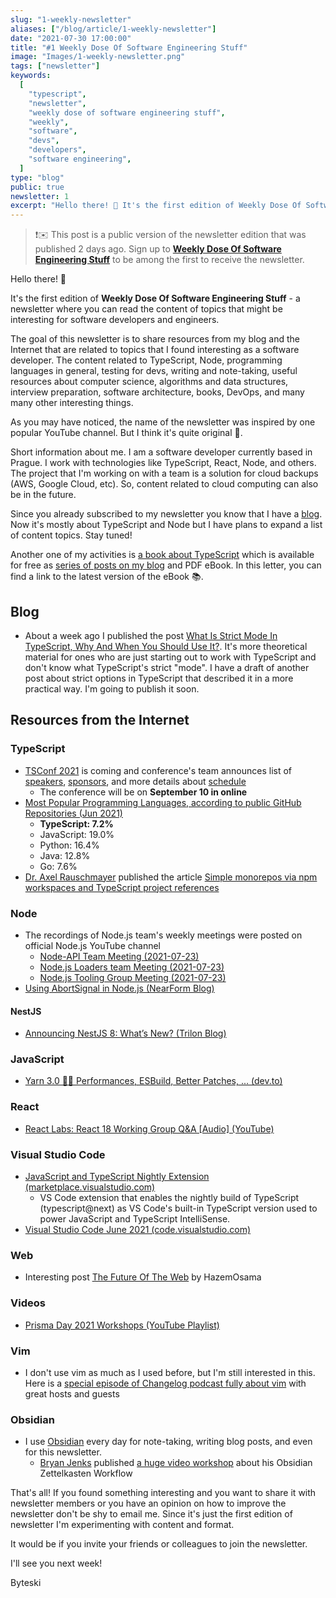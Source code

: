 ```yaml
---
slug: "1-weekly-newsletter"
aliases: ["/blog/article/1-weekly-newsletter"]
date: "2021-07-30 17:00:00"
title: "#1 Weekly Dose Of Software Engineering Stuff"
image: "Images/1-weekly-newsletter.png"
tags: ["newsletter"]
keywords:
  [
    "typescript",
    "newsletter",
    "weekly dose of software engineering stuff",
    "weekly",
    "software",
    "devs",
    "developers",
    "software engineering",
  ]
type: "blog"
public: true
newsletter: 1
excerpt: "Hello there! 👋 It's the first edition of Weekly Dose Of Software Engineering Stuff - a newsletter where you can read the content of topics that might be interesting for software developers and engineers."
---
```


> ❗️✉️ This post is a public version of the newsletter edition that was published 2 days ago. Sign up to [**Weekly Dose Of Software Engineering Stuff**](https://byte.ski/newsletter) to be among the first to receive the newsletter.


Hello there! 👋

It's the first edition of **Weekly Dose Of Software Engineering Stuff** - a newsletter where you can read the content of topics that might be interesting for software developers and engineers.

The goal of this newsletter is to share resources from my blog and the Internet that are related to topics that I found interesting as a software developer. The content related to TypeScript, Node, programming languages in general, testing for devs, writing and note-taking, useful resources about computer science, algorithms and data structures, interview preparation, software architecture, books, DevOps, and many many other interesting things.

As you may have noticed, the name of the newsletter was inspired by one popular YouTube channel. But I think it's quite original 🙂.

Short information about me. I am a software developer currently based in Prague. I work with technologies like TypeScript, React, Node, and others. The project that I'm working on with a team is a solution for cloud backups (AWS, Google Cloud, etc). So, content related to cloud computing can also be in the future.

Since you already subscribed to my newsletter you know that I have a [blog](https://byte.ski). Now it's mostly about TypeScript and Node but I have plans to expand a list of content topics. Stay tuned!

Another one of my activities is [a book about TypeScript](https://byte.ski/typescript-book) which is available for free as [series of posts on my blog](https://byte.ski/tags/typescriptbook) and PDF eBook. In this letter, you can find a link to the latest version of the eBook 📚.

## Blog

- About a week ago I published the post [What Is Strict Mode In TypeScript, Why And When You Should Use It?](https://byte.ski/blog/article/what-is-strict-mode-in-typescript-and-why-and-when-you-should-use-it). It's more theoretical material for ones who are just starting out to work with TypeScript and don't know what TypeScript's strict "mode". I have a draft of another post about strict options in TypeScript that described it in a more practical way. I'm going to publish it soon.

## Resources from the Internet

### TypeScript

- [TSConf 2021](https://tsconf.io) is coming and conference's team announces list of [speakers](https://tsconf.io/speakers), [sponsors](https://tsconf.io/sponsors), and more details about [schedule](https://tsconf.io/schedule)
  - The conference will be on **September 10 in online**
- [Most Popular Programming Languages, according to public GitHub Repositories (Jun 2021)](https://www.reddit.com/r/dataisbeautiful/comments/om66b5/oc_most_popular_programming_languages_according/)
  - **TypeScript: 7.2%**
  - JavaScript: 19.0%
  - Python: 16.4%
  - Java: 12.8%
  - Go: 7.6%
- [Dr. Axel Rauschmayer](https://twitter.com/rauschma) published the article [Simple monorepos via npm workspaces and TypeScript project references](https://2ality.com/2021/07/simple-monorepos.html)

### Node

- The recordings of Node.js team's weekly meetings were posted on official Node.js YouTube channel
  - [Node-API Team Meeting (2021-07-23)](https://www.youtube.com/watch?v=4ngcDx346II)
  - [Node.js Loaders team Meeting (2021-07-23)](https://www.youtube.com/watch?v=YOTlQHjtff0)
  - [Node.js Tooling Group Meeting (2021-07-23)](https://www.youtube.com/watch?v=jhi79fPZINY)
- [Using AbortSignal in Node.js (NearForm Blog)](https://www.nearform.com/blog/using-abortsignal-in-node-js/?utm_source=ESnextNews.com&utm_medium=Weekly+Newsletter&utm_campaign=2021-07-27)

#### NestJS

- [Announcing NestJS 8: What’s New? (Trilon Blog)](https://trilon.io/blog/announcing-nestjs-8-whats-new)

### JavaScript

- [Yarn 3.0 🚀🤖 Performances, ESBuild, Better Patches, ... (dev.to)](https://dev.to/arcanis/yarn-3-0-performances-esbuild-better-patches-e07)

### React

- [React Labs: React 18 Working Group Q&A [Audio] (YouTube)](https://www.youtube.com/watch?v=F4YjkMqTgao)

### Visual Studio Code

- [JavaScript and TypeScript Nightly Extension (marketplace.visualstudio.com)](https://marketplace.visualstudio.com/items?itemName=ms-vscode.vscode-typescript-next)
  - VS Code extension that enables the nightly build of TypeScript (typescript@next) as VS Code's built-in TypeScript version used to power JavaScript and TypeScript IntelliSense.
- [Visual Studio Code June 2021 (code.visualstudio.com)](https://code.visualstudio.com/updates/v1_58)

### Web

- Interesting post [The Future Of The Web](https://www.hazem.cool/blog/the-future-of-the-web) by HazemOsama

### Videos

- [Prisma Day 2021 Workshops (YouTube Playlist)](https://www.youtube.com/playlist?list=PLn2e1F9Rfr6kDUi_QRRUBurbPKU0Qr_to)

### Vim

- I don't use vim as much as I used before, but I'm still interested in this. Here is a [special episode of Changelog podcast fully about vim](https://changelog.com/podcast/450) with great hosts and guests

### Obsidian

- I use [Obsidian](https://byte.ski/notes/Obsidian) every day for note-taking, writing blog posts, and even for this newsletter.
  - [Bryan Jenks](https://twitter.com/tallguyjenks) published [a huge video workshop](https://www.youtube.com/watch?app=desktop&v=wB89lJs5A3s&t=4612s) about his Obsidian Zettelkasten Workflow

That's all! If you found something interesting and you want to share it with newsletter members or you have an opinion on how to improve the newsletter don't be shy to email me. Since it's just the first edition of newsletter I'm experimenting with content and format.

It would be if you invite your friends or colleagues to join the newsletter.

I'll see you next week!

Byteski
